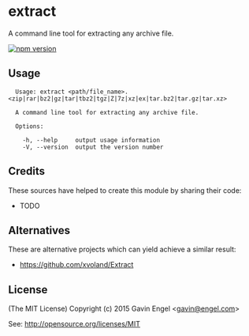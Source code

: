 # extract
A command line tool for extracting any archive file.

[![npm version](https://badge.fury.io/js/extract-cli.svg)](http://badge.fury.io/js/extract-cli)

## Usage
```
  Usage: extract <path/file_name>.<zip|rar|bz2|gz|tar|tbz2|tgz|Z|7z|xz|ex|tar.bz2|tar.gz|tar.xz>

  A command line tool for extracting any archive file.

  Options:

    -h, --help     output usage information
    -V, --version  output the version number
```

## Credits
These sources have helped to create this module by sharing their code:
* TODO

## Alternatives
These are alternative projects which can yield achieve a similar result:
* https://github.com/xvoland/Extract 

## License

(The MIT License)
Copyright (c) 2015 Gavin Engel <<gavin@engel.com>>

See: http://opensource.org/licenses/MIT

